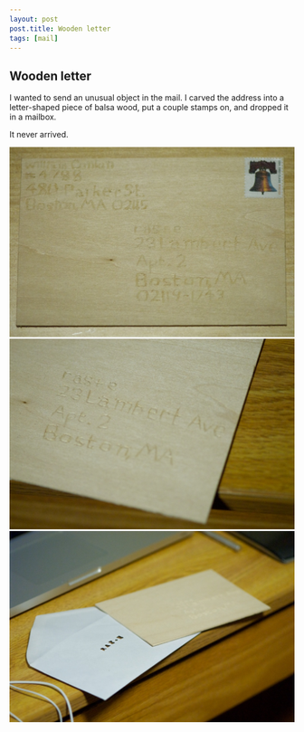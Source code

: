 ```yaml
---
layout: post
post.title: Wooden letter
tags: [mail]
---
```


Wooden letter
---

I wanted to send an unusual object in the mail. I carved the address into a letter-shaped piece of balsa wood, put a couple stamps on, and dropped it in a mailbox.

It never arrived.

![Wooden letter](/images/mail-1-1.jpg)
![Wooden letter](/images/mail-1-2.jpg)
![Wooden letter](/images/mail-1-3.jpg)